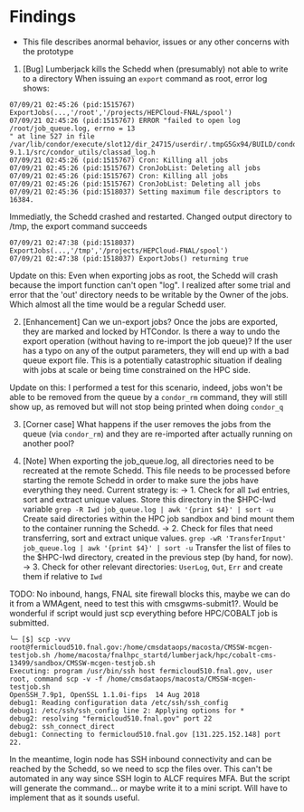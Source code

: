 # Findings
* This file describes anormal behavior, issues or any other concerns with the prototype
1. [Bug] Lumberjack kills the Schedd when (presumably) not able to write to a directory
When issuing an `export` command as root, error log shows:
```
07/09/21 02:45:26 (pid:1515767) ExportJobs(...,'/root','/projects/HEPCloud-FNAL/spool')
07/09/21 02:45:26 (pid:1515767) ERROR "failed to open log /root/job_queue.log, errno = 13
" at line 527 in file /var/lib/condor/execute/slot12/dir_24715/userdir/.tmpG5Gx94/BUILD/condor-9.1.1/src/condor_utils/classad_log.h
07/09/21 02:45:26 (pid:1515767) Cron: Killing all jobs
07/09/21 02:45:26 (pid:1515767) CronJobList: Deleting all jobs
07/09/21 02:45:26 (pid:1515767) Cron: Killing all jobs
07/09/21 02:45:26 (pid:1515767) CronJobList: Deleting all jobs
07/09/21 02:45:36 (pid:1518037) Setting maximum file descriptors to 16384.
```
Immediatly, the Schedd crashed and restarted.
Changed output directory to /tmp, the export command succeeds
```
07/09/21 02:47:38 (pid:1518037) ExportJobs(...,'/tmp','/projects/HEPCloud-FNAL/spool')
07/09/21 02:47:38 (pid:1518037) ExportJobs() returning true
```
Update on this: Even when exporting jobs as root, the Schedd will crash because the import function can't open "log". I realized after some trial and error that the 'out' directory needs to be writable by the Owner of the jobs. Which almost all the time would be a regular Schedd user.

2. [Enhancement] Can we un-export jobs?
Once the jobs are exported, they are marked and locked by HTCondor. Is there a way to undo the export operation (without having to re-import the job queue)? If the user has a typo on any of the output parameters, they will end up with a bad queue export file. This is a potentially catastrophic situation if dealing with jobs at scale or being time constrained on the HPC side.

Update on this: I performed a test for this scenario, indeed, jobs won't be able to be removed from the queue by a `condor_rm` command, they will still show up, as removed but will not stop being printed when doing `condor_q`

3. [Corner case] What happens if the user removes the jobs from the queue (via `condor_rm`) and they are re-imported after actually running on another pool?

4. [Note] When exporting the job_queue.log, all directories need to be recreated at the remote Schedd. This file needs to be processed before starting the remote Schedd in order to make sure the jobs have everything they need. Current strategy is:
-> 1. Check for all `Iwd` entries, sort and extract unique values. Store this directory in the $HPC-Iwd variable
`grep -R Iwd job_queue.log | awk '{print $4}' | sort -u`
Create said directories within the HPC job sandbox and bind mount them to the container running the Schedd.
-> 2. Check for files that need transferring, sort and extract unique values.
`grep -wR 'TransferInput' job_queue.log | awk '{print $4}' | sort -u`
Transfer the list of files to the $HPC-Iwd directory, created in the previous step (by hand, for now).
-> 3. Check for other relevant directories: `UserLog`, `Out`, `Err` and create them if relative to `Iwd`

TODO: No inbound, hangs, FNAL site firewall blocks this, maybe we can do it from a WMAgent, need to test this with cmsgwms-submit1?. Would be wonderful if script would just scp everything before HPC/COBALT job is submitted.
```
╰─ [$] scp -vvv root@fermicloud510.fnal.gov:/home/cmsdataops/macosta/CMSSW-mcgen-testjob.sh /home/macosta/fnalhpc_startd/lumberjack/hpc/cobalt-cms-13499/sandbox/CMSSW-mcgen-testjob.sh
Executing: program /usr/bin/ssh host fermicloud510.fnal.gov, user root, command scp -v -f /home/cmsdataops/macosta/CMSSW-mcgen-testjob.sh
OpenSSH_7.9p1, OpenSSL 1.1.0i-fips  14 Aug 2018
debug1: Reading configuration data /etc/ssh/ssh_config
debug1: /etc/ssh/ssh_config line 2: Applying options for *
debug2: resolving "fermicloud510.fnal.gov" port 22
debug2: ssh_connect_direct
debug1: Connecting to fermicloud510.fnal.gov [131.225.152.148] port 22.
```
In the meantime, login node has SSH inbound connectivity and can be reached by the Schedd, so we need to scp the files over. This can't be automated in any way since SSH login to ALCF requires MFA. But the script will generate the command... or maybe write it to a mini script. Will have to implement that as it sounds useful. 
